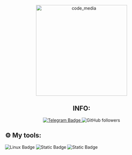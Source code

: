 <div id="header" align="center">
  <img alt="code_media" src="https://media.giphy.com/media/v1.Y2lkPTc5MGI3NjExN2YxNjVmMWRjZDc2OTFjZTc0ZTEzYmU4NTk2NTdmYjcwYzI3N2ZiNiZjdD1z/0lfqHNZwWM1hOvJ9CX/giphy.gif" width="300"/>
</div>

<div id="main-badges" align="center">
  <h2>INFO:</h2>
  <a href="https://t.me/ishios" target="_blank">
    <img alt="Telegram Badge" src="https://img.shields.io/badge/Telegram-Channel-33A8E3"/>
  </a>
  <img src="https://img.shields.io/github/followers/k1rrrkvz?logo=github" alt="GitHub followers"/>
</div>


<div id="tools-badges" align="left">
  <h2>⚙️ My tools:</h2>
  <img alt="Linux Badge" src="https://img.shields.io/badge/OS-%23ffd700?style=plastic&logo=linux&logoColor=%23ffd700&label=Linux&labelColor=%230057b8"/>
  <img alt="Static Badge" src="https://img.shields.io/badge/IDE-%23ffd700?style=plastic&logo=PyCharm&logoColor=%23ffd700&labelColor=%230057b8">
  <img alt="Static Badge" src="https://img.shields.io/badge/PLang-%23ffd700?style=plastic&logo=Python&logoColor=%23ffd700&labelColor=%230057b8">

  
</div>
